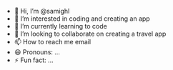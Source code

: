 - 👋 Hi, I’m @samighl
- 👀 I’m interested in coding and creating an app
- 🌱 I’m currently learning to code 
- 💞️ I’m looking to collaborate on creating a travel app
- 📫 How to reach me email
- 😄 Pronouns: ...
- ⚡ Fun fact: ...

<!---
samighl/samighl is a ✨ special ✨ repository because its `README.md` (this file) appears on your GitHub profile.
You can click the Preview link to take a look at your changes.
--->
